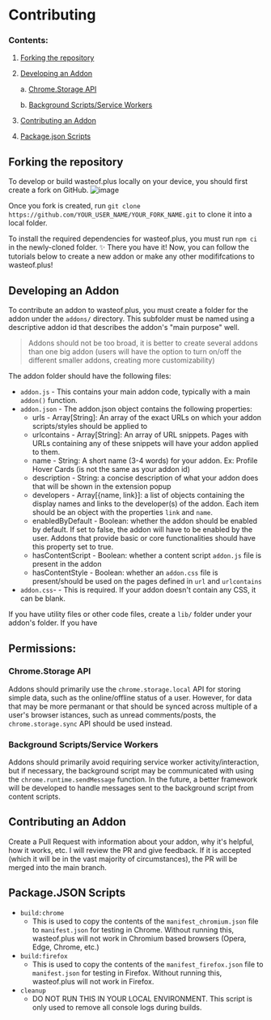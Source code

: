 # Contributing

### Contents:

1. [Forking the repository](#forking-the-repository)
2. [Developing an Addon](#developing-an-addon)

   a. [Chrome.Storage API](#chromestorage-api)

   b. [Background Scripts/Service Workers](#background-scriptsservice-workers)

3. [Contributing an Addon](#contributing-an-addon)
4. [Package.json Scripts](#packagejson-scripts)

## Forking the repository

To develop or build wasteof.plus locally on your device, you should first create a fork on GitHub.
![image](https://github.com/wasteofplus/wasteof.plus/assets/138229538/8f48ebdd-6f20-4639-85c1-7d0a2845e027)

Once you fork is created, run `git clone https://github.com/YOUR_USER_NAME/YOUR_FORK_NAME.git` to clone it into a local folder.

To install the required dependencies for wasteof.plus, you must run `npm ci` in the newly-cloned folder. ✨ There you have it! Now, you can follow the tutorials below to create a new addon or make any other modififcations to wasteof.plus!

## Developing an Addon

To contribute an addon to wasteof.plus, you must create a folder for the addon under the `addons/` directory. This subfolder must be named using a descriptive addon id that describes the addon's "main purpose" well.

> Addons should not be too broad, it is better to create several addons than one big addon (users will have the option to turn on/off the different smaller addons, creating more customizability)

The addon folder should have the following files:

- `addon.js` - This contains your main addon code, typically with a main `addon()` function.
- `addon.json` - The addon.json object contains the following properties:
  - urls - Array[String]: An array of the exact URLs on which your addon scripts/styles should be applied to
  - urlcontains - Array[String]: An array of URL snippets. Pages with URLs containing any of these snippets will have your addon applied to them.
  - name - String: A short name (3-4 words) for your addon. Ex: Profile Hover Cards (is not the same as your addon id)
  - description - String: a concise description of what your addon does that will be shown in the extension popup
  - developers - Array[{name, link}]: a list of objects containing the display names and links to the developer(s) of the addon. Each item should be an object with the properties `link` and `name`.
  - enabledByDefault - Boolean: whether the addon should be enabled by default. If set to false, the addon will have to be enabled by the user. Addons that provide basic or core functionalities should have this property set to true.
  - hasContentScript - Boolean: whether a content script `addon.js` file is present in the addon
  - hasContentStyle - Boolean: whether an `addon.css` file is present/should be used on the pages defined in `url` and `urlcontains`
- `addon.css`- - This is required. If your addon doesn't contain any CSS, it can be blank.

If you have utility files or other code files, create a `lib/` folder under your addon's folder. If you have

## Permissions:

### Chrome.Storage API

Addons should primarily use the `chrome.storage.local` API for storing simple data, such as the online/offline status of a user. However, for data that may be more permanant or that should be synced across multiple of a user's browser istances, such as unread comments/posts, the `chrome.storage.sync` API should be used instead.

### Background Scripts/Service Workers

Addons should primarily avoid requiring service worker activity/interaction, but if necessary, the background script may be communicated with using the `chrome.runtime.sendMessage` function. In the future, a better framework will be developed to handle messages sent to the background script from content scripts.

## Contributing an Addon

Create a Pull Request with information about your addon, why it's helpful, how it works, etc. I will review the PR and give feedback. If it is accepted (which it will be in the vast majority of circumstances), the PR will be merged into the main branch.

## Package.JSON Scripts

- `build:chrome`
  - This is used to copy the contents of the `manifest_chromium.json` file to `manifest.json` for testing in Chrome. Without running this, wasteof.plus will not work in Chromium based browsers (Opera, Edge, Chrome, etc.)
- `build:firefox`
  - This is used to copy the contents of the `manifest_firefox.json` file to `manifest.json` for testing in Firefox. Without running this, wasteof.plus will not work in Firefox.
- `cleanup`
  - DO NOT RUN THIS IN YOUR LOCAL ENVIRONMENT. This script is only used to remove all console logs during builds.
